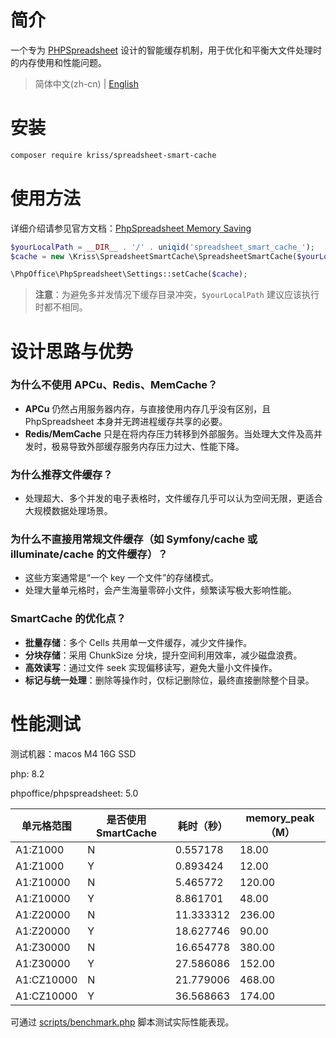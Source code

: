 # 简介

一个专为 [PHPSpreadsheet](https://github.com/PHPOffice/PhpSpreadsheet) 设计的智能缓存机制，用于优化和平衡大文件处理时的内存使用和性能问题。

> 简体中文(zh-cn) | [English](./README_en.md)

# 安装

```bash
composer require kriss/spreadsheet-smart-cache
```

# 使用方法

详细介绍请参见官方文档：[PhpSpreadsheet Memory Saving](https://phpspreadsheet.readthedocs.io/en/latest/topics/memory_saving/)

```php
$yourLocalPath = __DIR__ . '/' . uniqid('spreadsheet_smart_cache_');
$cache = new \Kriss\SpreadsheetSmartCache\SpreadsheetSmartCache($yourLocalPath);

\PhpOffice\PhpSpreadsheet\Settings::setCache($cache);
```

> **注意**：为避免多并发情况下缓存目录冲突，`$yourLocalPath` 建议应该执行时都不相同。

# 设计思路与优势

### 为什么不使用 APCu、Redis、MemCache？

- **APCu** 仍然占用服务器内存，与直接使用内存几乎没有区别，且 PhpSpreadsheet 本身并无跨进程缓存共享的必要。
- **Redis/MemCache** 只是在将内存压力转移到外部服务。当处理大文件及高并发时，极易导致外部缓存服务内存压力过大、性能下降。

### 为什么推荐文件缓存？

- 处理超大、多个并发的电子表格时，文件缓存几乎可以认为空间无限，更适合大规模数据处理场景。

### 为什么不直接用常规文件缓存（如 Symfony/cache 或 illuminate/cache 的文件缓存）？

- 这些方案通常是“一个 key 一个文件”的存储模式。
- 处理大量单元格时，会产生海量零碎小文件，频繁读写极大影响性能。

### SmartCache 的优化点？

- **批量存储**：多个 Cells 共用单一文件缓存，减少文件操作。
- **分块存储**：采用 ChunkSize 分块，提升空间利用效率，减少磁盘浪费。
- **高效读写**：通过文件 seek 实现偏移读写，避免大量小文件操作。
- **标记与统一处理**：删除等操作时，仅标记删除位，最终直接删除整个目录。

# 性能测试

测试机器：macos M4 16G SSD

php: 8.2

phpoffice/phpspreadsheet: 5.0

| 单元格范围      | 是否使用 SmartCache | 耗时（秒）     | memory_peak（M） |
|------------|-----------------|-----------|----------------|
| A1:Z1000   | N               | 0.557178  | 18.00          |
| A1:Z1000   | Y               | 0.893424  | 12.00          |
| A1:Z10000  | N               | 5.465772  | 120.00         |
| A1:Z10000  | Y               | 8.861701  | 48.00          |
| A1:Z20000  | N               | 11.333312 | 236.00         |
| A1:Z20000  | Y               | 18.627746 | 90.00          |
| A1:Z30000  | N               | 16.654778 | 380.00         |
| A1:Z30000  | Y               | 27.586086 | 152.00         |
| A1:CZ10000 | N               | 21.779006 | 468.00         |
| A1:CZ10000 | Y               | 36.568663 | 174.00         |

可通过 [scripts/benchmark.php](scripts/benchmark.php) 脚本测试实际性能表现。
